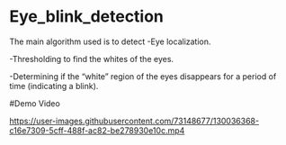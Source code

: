 # Eye_blink_detection
The main algorithm used is to detect
  -Eye localization.
  
  -Thresholding to find the whites of the eyes.
  
  -Determining if the “white” region of the eyes disappears for a period of time (indicating a blink).
  
  
#Demo Video

https://user-images.githubusercontent.com/73148677/130036368-c16e7309-5cff-488f-ac82-be278930e10c.mp4

